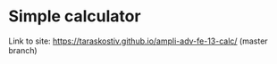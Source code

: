 # Simple calculator

Link to site: https://taraskostiv.github.io/ampli-adv-fe-13-calc/ (master branch)
